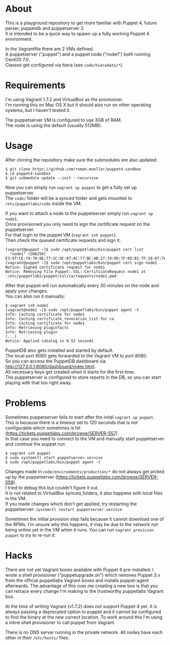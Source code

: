 # About  
This is a playground repository to get more familiar with Puppet 4, future parser, puppetdb and puppetserver 2.  
It is intended to be a quick way to spawn up a fully working Puppet 4 environment.  

In the Vagrantfile there are 2 VMs defined.  
A puppetserver ("puppet") and a puppet node ("node1") both running CentOS 7.0.  
Classes get configured via hiera (see `code/hieradata/*`).  

# Requirements
I'm using Vagrant 1.7.2 and VirtualBox as the provisioner.  
I'm running this on Mac OS X but it should also run on other operating systems, but I haven't tested it.  

The puppetserver VM is configured to use 3GB of RAM.  
The node is using the default (usually 512MB).  

# Usage
After cloning the repository make sure the submodules are also updated:  
```
$ git clone https://github.com/roman-mueller/puppet4-sandbox
$ cd puppet4-sandbox
$ git submodule update --init --recursive
```

Now you can simply run `vagrant up puppet` to get a fully set up puppetserver.  
The `code/` folder will be a synced folder and gets mounted to `/etc/puppetlabs/code` inside the VM.  

If you want to attach a node to the puppetserver simply run `vagrant up node1`.  
Once provisioned you only need to sign the certificate request on the puppetserver.  
For that login to the puppet VM (`vagrant ssh puppet`).  
Then check the queued certificate requests and sign it:  
```
[vagrant@puppet ~]$ sudo /opt/puppetlabs/bin/puppet cert list
  "node1" (SHA256) E3:97:CE:74:78:0E:77:1C:9C:97:AC:77:BC:4B:27:19:9D:7F:6D:B1:7F:18:07:7A:DA:B8:77:D7:2F:15:4D:42
[vagrant@puppet ~]$ sudo /opt/puppetlabs/bin/puppet cert sign node1
Notice: Signed certificate request for node1
Notice: Removing file Puppet::SSL::CertificateRequest node1 at '/etc/puppetlabs/puppet/ssl/ca/requests/node1.pem'
```
After that puppet will run automatically every 30 minutes on the node and apply your changes.  
You can also run it manually:  
```
$ vagrant ssh node1
[vagrant@node1 ~]$ sudo /opt/puppetlabs/bin/puppet agent -t
Info: Caching certificate for node1
Info: Caching certificate_revocation_list for ca
Info: Caching certificate for node1
Info: Retrieving pluginfacts
Info: Retrieving plugin
(...)
Notice: Applied catalog in 0.52 seconds
```

PuppetDB also gets installed and started by default.  
The local port 8080 gets forwarded to the Vagrant VM to port 8080.  
So you can access the PuppetDB dashboard via http://127.0.0.1:8080/dashboard/index.html.  
All necessary keys get created when it starts for the first time.  
The puppetserver is configured to store reports in the DB, so you can start playing with that too right away.  

# Problems
Sometimes puppetserver fails to start after the inital `vagrant up puppet`.  
This is because there is a timeout set to 120 seconds that is not configurable which sometimes is hit (https://tickets.puppetlabs.com/browse/SERVER-557).    
In that case you need to connect to the VM and manually start puppetserver and continue the puppet run:  
```
$ vagrant ssh puppet
$ sudo systemctl start puppetserver.service
$ sudo /opt/puppetlabs/bin/puppet agent -t
```

Changes made in `code/environments/production/*` do not always get picked up by the puppetserver (https://tickets.puppetlabs.com/browse/SERVER-559).  
I tried to debug this but couldn't figure it out.  
It is not related to VirtualBox synced_folders, it also happens with local files in the VM.  
If you made changes which don't get applied, try restarting the puppetserver: `systemctl restart puppetserver.service`

Sometimes the initial provision step fails because it cannot download one of the RPMs.
I'm unsure why this happens, it may be due to the network not being online yet in the VM when it runs.
You can run `vagrant provision puppet` to try to re-run it.

# Hacks
There are not yet Vagrant boxes available with Puppet 4 pre-installed.
I wrote a shell provisioner ("puppetupgrade.sh") which removes Puppet 3.x from the official puppetlabs Vagrant boxes and installs puppet-agent afterwards.
The advantage of this over me creating a new box is that you can retrace every change I'm making to the trustworthy puppetlabs Vagrant box.

At the time of writing Vagrant (v1.7.2) does not support Puppet 4 yet.
It is always passing a deprecated option to puppet and it cannot be configured to find the binary at the new correct location.
To work around this I'm using a inline shell provisioner to call puppet from Vagrant.

There is no DNS server running in the private network.
All nodes have each other in their `/etc/hosts/` files.
